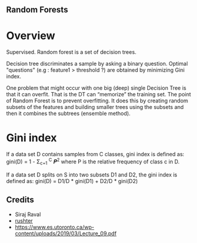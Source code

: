 ## Random Forests

# Overview

Supervised. Random forest is a set of decision trees. 

Decision tree discriminates a sample by asking a binary question.
Optimal "questions" (e.g : feature1 > threshold ?) are obtained by minimizing Gini index. 

One problem that might occur with one big (deep) single Decision Tree is that it can overfit. 
That is the DT can “memorize” the training set. The point of Random Forest is to prevent overfitting. 
It does this by creating random subsets of the features and building smaller
trees using the subsets and then it combines the subtrees (ensemble method).

# Gini index

If a data set D contains samples from C classes, gini index is defined as:
gini(D) = 1 - &Sigma;<sub>c=1</sub> <sup>C</sup> 𝑷<sup>2</sup>
where P is the relative frequency of class c in D.

If a data set D splits on S into two subsets D1 and D2, the gini index is defined as:
gini(D) = D1/D * gini(D1) + D2/D * gini(D2)


## Credits

* Siraj Raval
* [rushter](https://github.com/rushter)
* https://www.es.utoronto.ca/wp-content/uploads/2019/03/Lecture_09.pdf
